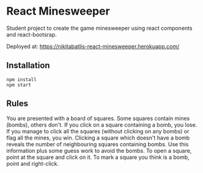 # React Minesweeper

Student project to create the game minesweeper using react components and react-bootsrap.

Deployed at: https://nikitabatlis-react-minesweeper.herokuapp.com/ 

## Installation

```
npm install
npm start
```

## Rules
You are presented with a board of squares. Some squares contain mines (bombs), others don't.
If you click on a square containing a bomb, you lose. If you manage to click all the squares (without clicking on any bombs) or flag all the mines, you win.
Clicking a square which doesn't have a bomb reveals the number of neighbouring squares containing bombs. Use this information plus some guess work to avoid the bombs.
To open a square, point at the square and click on it. To mark a square you think is a bomb, point and right-click.
